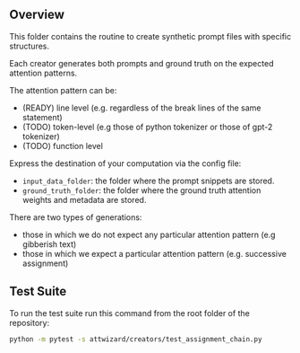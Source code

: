 ## Overview

This folder contains the routine to create synthetic prompt files with specific structures.

Each creator generates both prompts and ground truth on the expected attention patterns.

The attention pattern can be:
- (READY) line level (e.g. regardless of the break lines of the same statement)
- (TODO) token-level (e.g those of python tokenizer or those of gpt-2 tokenizer)
- (TODO) function level

Express the destination of your computation via the config file:
- `input_data_folder`: the folder where the prompt snippets are stored.
- `ground_truth_folder`: the folder where the ground truth attention weights and metadata are stored.

There are two types of generations:
- those in which we do not expect any particular attention pattern (e.g gibberish text)
- those in which we expect a particular attention pattern (e.g. successive assignment)

## Test Suite

To run the test suite run this command from the root folder of the repository:
```bash
python -m pytest -s attwizard/creators/test_assignment_chain.py
```